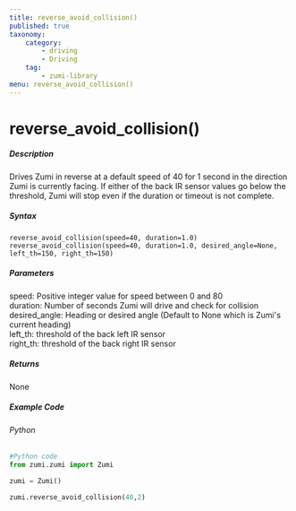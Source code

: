 ```yaml
---
title: reverse_avoid_collision()
published: true
taxonomy:
    category:
        - driving
        - Driving
    tag:
        - zumi-library
menu: reverse_avoid_collision()
---
```


# reverse_avoid_collision()

##### Description
Drives Zumi in reverse at a default speed of 40 for 1 second in the direction Zumi is currently facing.
If either of the back IR sensor values go below the threshold, Zumi will stop even if the duration or timeout is not complete.

##### Syntax
```reverse_avoid_collision(speed=40, duration=1.0)```<br />
```reverse_avoid_collision(speed=40, duration=1.0, desired_angle=None, left_th=150, right_th=150)```<br />

##### Parameters
speed: Positive integer value for speed between 0 and 80<br />
duration: Number of seconds Zumi will drive and check for collision<br />
desired_angle: Heading or desired angle (Default to None which is Zumi's current heading)<br />
left_th: threshold of the back left IR sensor<br />
right_th: threshold of the back right IR sensor<br />

##### Returns
None

##### Example Code
###### Python
```python
#Python code
from zumi.zumi import Zumi

zumi = Zumi()

zumi.reverse_avoid_collision(40,2)

```